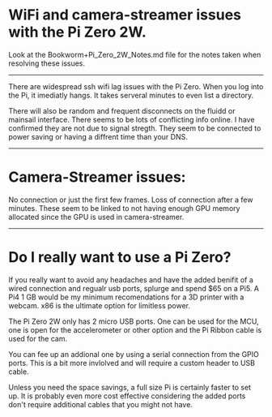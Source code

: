 <h1>WiFi and camera-streamer issues with the Pi Zero 2W.</h1> 
Look at the Bookworm+Pi_Zero_2W_Notes.md file for the notes taken when resolving these issues.

---

There are widespread ssh wifi lag issues with the Pi Zero. When you log into the Pi, it imediatly hangs.  It takes serveral minutes to even list a directory.  

There will also be random and frequent disconnects on the fluidd or mainsail interface.
There seems to be lots of conflicting info online. I have confirmed they are not due to signal stregth.   They seem to be connected to power saving or having a diffrent time than your DNS.

---

<h1> Camera-Streamer issues:  </h1> 
No connection or just the first few frames.  Loss of connection after a few minutes. 
These seem to be linked to not having enough GPU memory allocated since the GPU is used in camera-streamer.  

---
<h1>Do I really want to use a Pi Zero? </h1> 
If you really want to avoid any headaches and have the added benifit of a wired connection and regualr usb ports, splurge and spend $65 on a Pi5. A Pi4 1 GB would be my minimum recomendations for a 3D printer with a webcam. 
x86 is the ultimate option for limitless power.

The Pi Zero 2W only has 2 micro USB ports. One can be used for the MCU, one is open for the accelerometer or other option and the Pi Ribbon cable is used for the cam. 

You can fee up an addional one by using a serial connection from the GPIO ports. This is a bit more invlolved and will require a custom header to USB cable.

Unless you need the space savings, a full size Pi is certainly faster to set up. It is probably even more cost effective considering the added ports don't require additional cables that you might not have.